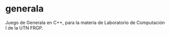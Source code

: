 # generala
Juego de Generala en C++, para la materia de Laboratorio de Computación I de la UTN FRGP.


